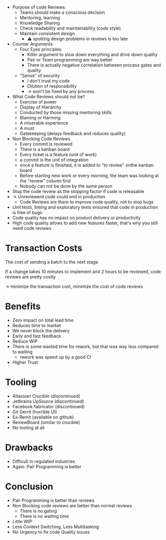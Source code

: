 - Purpose of code Reviews:
	- Teams should make a conscious decision
	- Mentoring, learning
	- Knowledge Sharing
	- Check readability and maintainability (code style)
	- Maintain consistent design
		- ⚠ spotting design problems in reviews is too late
- Counter Arguments
	- Four Eyes principles
		- Killer argument to slow down everything and drive down quality
		- Pair or Team programming are way better
		- There is actually negative correlation between process gates and quality
	- "Sense" of security
		- I don't trust my code
		- Dilution of responsibility
		- -> won't be fixed by any process
- What Code Reviews should not be?
	- Exercise of power
	- Display of Hierarchy
	- Conducted by those missing mentoring skills
	- Blaming or Harming
	- A miserable experience
	- A must
	- Gatekeeping (delays feedback and reduces quality)
- Non Blocking Code Reviews
	- Every commit is reviewed
	- There is a kanban board
	- Every ticket is a feature (unit of work)
	- a commit is the unit of integration
	- once a feature is finished, it is added to "to review" onthe kanban board
	- Before starting new work or every morning, the team was looking at the "review" column first
	- Nobody can not be done by the same person
- Stop the code review as the stopping factor if code is releasable
- -> Unreviewerd code could end in production
	- Code Reviews are there to improve code quality, not to stop bugs
- Unit tests, linting and exploratory tests ensured that code in production is free of bugs
- Code quality has no impact on product delivery or productivity
- High code quality allows to add new features faster, that's why you still need code reviews

# Transaction Costs

 The cost of sending a batch to the next stage

If a change takes 10 minutes to implement and 2 hours to be reviewed, code reviews are pretty costly

-> minimize the transaction cost, minimize the cost of code reviews

# Benefits

- Zero impact on total lead time
- Reduces time to market
- We never block the delivery
- Early and fast feedback
- Reduce WIP
- There is some wasted time for rework, but that was way less compared to waiting
	- rework was speed up by a good CI
- Higher Trust

# Tooling

- Atlassian Crucible (discontinued)
- Jetbrains UpSource (discontinued)
- Facebook fabricator (discontinued)
- Git Gerrit (horrible UI)
- Ex-Remit (available on github)
- ReviewBoard (similar to crucible)
- No tooling at all

# Drawbacks

- Difficult in regulated industries
- Again: Pair Programming is better

# Conclusion

- Pair Programming is better than reviews
- Non Blocking code reviews are better than normal reviews
	- There is no gating
	- There is no waiting time
- Little WIP
- Less Context Switching, Less Multitasking
- No Urgency to fix code Quality issues
